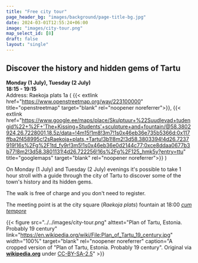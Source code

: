 ```yaml
---
title: "Free city tour"
page_header_bg: "images/background/page-title-bg.jpg"
date: 2024-03-01T12:55:24+06:00
image: "images/city-tour.png"
map_select_id: [8]
draft: false
layout: "single"
---
```


## Discover the history and hidden gems of Tartu
**Monday (1 July), Tuesday (2 July)**  
**18:15 - 19:15**  
Address: Raekoja plats 1a (
  {{< extlink
      href="https://www.openstreetmap.org/way/223100000"
      title="openstreetmap" target="blank" rel="noopener noreferrer">}},
  {{< extlink
      href="https://www.google.ee/maps/place/Skulptuur+%22Suudlevad+tudengid%22+%2F+'The+Kissing+Students'+sculpture+and+fountain/@58.3802924,26.7228001,18.5z/data=!4m15!1m8!3m7!1s0x46eb36e735b5366d:0x117ffba2f458995c!2sRaekoja+plats,+Tartu!3b1!8m2!3d58.3803394!4d26.7237919!16s%2Fg%2F1td_fy9r!3m5!1s0x46eb36e0d2144c77:0xce8ddaa0677b3b77!8m2!3d58.3801131!4d26.722256!16s%2Fg%2F125_hmk5y?entry=ttu"
      title="googlemaps" target="blank" rel="noopener noreferrer">}}
)

On Monday (1 July) and Tuesday (2 July) evenings it's possible to take 1 hour
stroll with a guide through the city of Tartu to discover some of the town's
history and its hidden gems.

The walk is free of charge and you don't need to register.

The meeting point is at the city square (_Raekoja plats_) fountain at 18:00
[_cum tempore_](https://en.wikipedia.org/wiki/Academic_quarter_(class_timing))

{{< figure
    src="../../images/city-tour.png"
    alttext="Plan of Tartu, Estonia. Probably 19 century"
    link="https://en.wikipedia.org/wiki/File:Plan_of_Tartu_19_century.jpg"
    width="100%"
    target="blank"
    rel="noopener noreferrer"
    caption="A cropped version of \"Plan of Tartu, Estonia. Probably 19 century\". Original via [**wikipedia.org**](https://et.wikipedia.org/wiki/Tartu_ajalugu) under [CC-BY-SA-2.5](https://creativecommons.org/licenses/by-sa/2.5)"
    >}}
